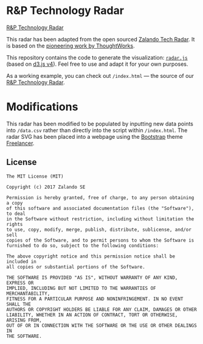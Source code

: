 # R&P Technology Radar

[R&P Technology Radar](https://sara-sabr.github.io/rp-tech-radar/)

This radar has been adapted from the open sourced [Zalando Tech Radar](http://zalando.github.io/tech-radar/). 
It is based on the [pioneering work by ThoughtWorks](https://www.thoughtworks.com/radar).

This repository contains the code to generate the visualization:
[`radar.js`](/radar.js) (based on [d3.js v4](https://d3js.org)).
Feel free to use and adapt it for your own purposes.

As a working example, you can check out `/index.html` &mdash; the source 
of our [R&P Technology Radar](https://sara-sabr.github.io/rp-tech-radar/).

# Modifications

This radar has been modified to be populated by inputting new data points
into `/data.csv` rather than directly into the script within `/index.html`.
The radar SVG has been placed into a webpage using the [Bootstrap](https://getbootstrap.com/) theme [Freelancer](https://startbootstrap.com/themes/freelancer/).

## License

```
The MIT License (MIT)

Copyright (c) 2017 Zalando SE

Permission is hereby granted, free of charge, to any person obtaining a copy
of this software and associated documentation files (the "Software"), to deal
in the Software without restriction, including without limitation the rights
to use, copy, modify, merge, publish, distribute, sublicense, and/or sell
copies of the Software, and to permit persons to whom the Software is
furnished to do so, subject to the following conditions:

The above copyright notice and this permission notice shall be included in
all copies or substantial portions of the Software.

THE SOFTWARE IS PROVIDED "AS IS", WITHOUT WARRANTY OF ANY KIND, EXPRESS OR
IMPLIED, INCLUDING BUT NOT LIMITED TO THE WARRANTIES OF MERCHANTABILITY,
FITNESS FOR A PARTICULAR PURPOSE AND NONINFRINGEMENT. IN NO EVENT SHALL THE
AUTHORS OR COPYRIGHT HOLDERS BE LIABLE FOR ANY CLAIM, DAMAGES OR OTHER
LIABILITY, WHETHER IN AN ACTION OF CONTRACT, TORT OR OTHERWISE, ARISING FROM,
OUT OF OR IN CONNECTION WITH THE SOFTWARE OR THE USE OR OTHER DEALINGS IN
THE SOFTWARE.
```

